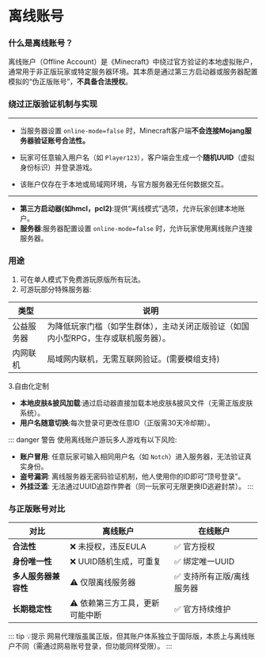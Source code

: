 # 离线账号

### 什么是离线账号？
离线账户（Offline Account）是《Minecraft》中绕过官方验证的本地虚拟账户，通常用于非正版玩家或特定服务器环境。其本质是通过第三方启动器或服务器配置模拟的“伪正版账号”，**不具备合法授权**。

### 绕过正版验证机制与实现
________
- 当服务器设置 `online-mode=false` 时，Minecraft客户端**不会连接Mojang服务器验证账号合法性。**

- 玩家可任意输入用户名（如 `Player123`），客户端会生成一个**随机UUID**（虚拟身份标识）并登录游戏。

- 该账户仅存在于本地或局域网环境，与官方服务器无任何数据交互。

______

- **第三方启动器(如hmcl，pcl2)**:提供“离线模式”选项，允许玩家创建本地账户。
- **服务器**:服务器配置设置 `online-mode=false` 时，允许玩家使用离线账户连接服务器。

### 用途
1. 可在单人模式下免费游玩原版所有玩法。
2. 可游玩部分特殊服务器:  

|   类型 |   说明  |
| ---- | ---- |
| 公益服务器 | 为降低玩家门槛（如学生群体），主动关闭正版验证（如国内小型RPG，生存或联机服务器）。 |
| 内网联机| 局域网内联机，无需互联网验证。(需要模组支持)|

3.自由化定制
- **本地皮肤&披风加载**:通过启动器直接加载本地皮肤&披风文件（无需正版皮肤系统）。
- **用户名随意切换**:每次登录可更改任意ID（正版需30天冷却期）。

::: danger 警告
使用离线账户游玩多人游戏有以下风险:  
- **账户冒用**: 任意玩家可输入相同用户名（如 `Notch`）进入服务器，无法验证真实身份。
- **盗号漏洞**: 离线服务器无密码验证机制，他人使用你的ID即可“顶号登录”。
- **外挂泛滥**: 无法通过UUID追踪作弊者（同一玩家可无限更换ID逃避封禁）。
:::

### 与正版账号对比

|对比|**离线账户**|**在线账户**|
|---|---|---|
|**合法性**|❌ 未授权，违反EULA|✅ 官方授权|
|**身份唯一性**|❌ UUID随机生成，可重复|✅ 绑定唯一UUID|
|**多人服务器兼容性**|⚠️ 仅限离线服务器|✅ 支持所有正版/离线服务器|
|**长期稳定性**|⚠️ 依赖第三方工具，更新可能中断|✅ 官方持续维护|

::: tip 💡提示
网易代理版虽属正版，但其账户体系独立于国际版，本质上与离线账户不同（需通过网易账号登录，但功能同样受限）。
:::